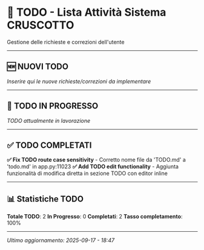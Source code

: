 # 📝 TODO - Lista Attività Sistema CRUSCOTTO

Gestione delle richieste e correzioni dell'utente

---

## 🆕 NUOVI TODO

*Inserire qui le nuove richieste/correzioni da implementare*

---

## 🔄 TODO IN PROGRESSO

*TODO attualmente in lavorazione*

---

## ✅ TODO COMPLETATI

**✅ Fix TODO route case sensitivity** - Corretto nome file da 'TODO.md' a 'todo.md' in app.py:11023
**✅ Add TODO edit functionality** - Aggiunta funzionalità di modifica diretta in sezione TODO con editor inline

---

## 📊 Statistiche TODO

**Totale TODO**: 2
**In Progresso**: 0
**Completati**: 2
**Tasso completamento**: 100%

---

*Ultimo aggiornamento: 2025-09-17 - 18:47*